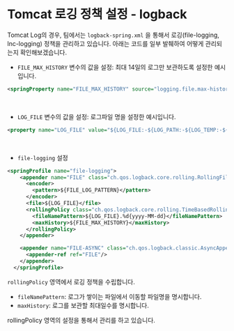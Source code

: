 # Tomcat 로깅 정책 설정 - logback

Tomcat Log의 경우, 팀에서는 ```logback-spring.xml``` 을 통해서 로깅(file-logging, lnc-logging) 정책을 관리하고 있습니다.
아래는 코드를 일부 발췌하여 어떻게 관리되는지 확인해보겠습니다.

* `FILE_MAX_HISTORY` 변수의 값을 설정: 최대 14일의 로그만 보관하도록 설정한 예시입니다.

``` xml
<springProperty name="FILE_MAX_HISTORY" source="logging.file.max-history" defaultValue="14"/>
```
<br>

* `LOG_FILE` 변수의 값을 설정: 로그파일 명을 설정한 예시입니다.

``` xml
<property name="LOG_FILE" value="${LOG_FILE:-${LOG_PATH:-${LOG_TEMP:-${java.io.tmpdir:-/tmp}}/}spring.log}"/>
```
<br>

* `file-logging` 설정

``` xml
<springProfile name="file-logging">
    <appender name="FILE" class="ch.qos.logback.core.rolling.RollingFileAppender">
      <encoder>
        <pattern>${FILE_LOG_PATTERN}</pattern>
      </encoder>
      <file>${LOG_FILE}</file>
      <rollingPolicy class="ch.qos.logback.core.rolling.TimeBasedRollingPolicy">
        <fileNamePattern>${LOG_FILE}.%d{yyyy-MM-dd}</fileNamePattern>
        <maxHistory>${FILE_MAX_HISTORY}</maxHistory>
      </rollingPolicy>
    </appender>

    <appender name="FILE-ASYNC" class="ch.qos.logback.classic.AsyncAppender">
      <appender-ref ref="FILE"/>
    </appender>
  </springProfile>
```

```rollingPolicy``` 영역에서 로깅 정책을 수립합니다.

* ````fileNamePattern````: 로그가 쌓이는 파일에서 이동할 파일명을 명시합니다.
* ````maxHistory````: 로그를 보관할 최대일수를 명시합니다.

rollingPolicy 영역의 설정을 통해서 관리를 하고 있습니다.

